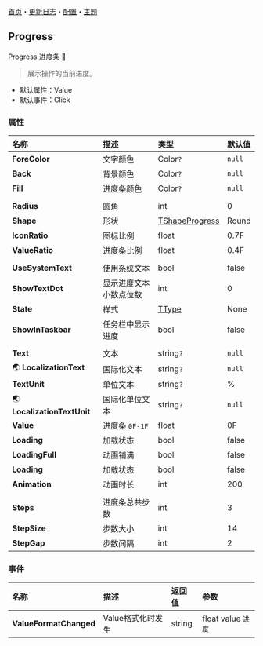 [首页](../Home.md)・[更新日志](../UpdateLog.md)・[配置](../Config.md)・[主题](../Theme.md)

## Progress

Progress 进度条 👚

> 展示操作的当前进度。

- 默认属性：Value
- 默认事件：Click

### 属性

名称 | 描述 | 类型 | 默认值 |
:--|:--|:--|:--|
**ForeColor** | 文字颜色 | Color`?` | `null` |
**Back** | 背景颜色 | Color`?` | `null` |
**Fill** | 进度条颜色 | Color`?` | `null` |
||||
**Radius** | 圆角 | int | 0 |
**Shape** | 形状 | [TShapeProgress](Enum.md#tshapeprogress) | Round |
**IconRatio** | 图标比例 | float | 0.7F |
**ValueRatio** | 进度条比例 | float | 0.4F |
||||
**UseSystemText** | 使用系统文本 | bool | false |
**ShowTextDot** | 显示进度文本小数点位数 | int | 0 |
**State** | 样式 | [TType](Enum.md#ttype) | None |
**ShowInTaskbar** | 任务栏中显示进度 | bool | false |
||||
**Text** | 文本 | string`?` | `null` |
🌏 **LocalizationText** | 国际化文本 | string`?` | `null` |
**TextUnit** | 单位文本 | string`?` | % |
🌏 **LocalizationTextUnit** | 国际化单位文本 | string`?` | `null` |
**Value** | 进度条 `0F-1F` | float | 0F |
**Loading** | 加载状态 | bool | false |
**LoadingFull** | 动画铺满 | bool | false |
**Loading** | 加载状态 | bool | false |
**Animation** | 动画时长 | int | 200 |
||||
**Steps** | 进度条总共步数 | int | 3 |
**StepSize** | 步数大小 | int | 14 |
**StepGap** | 步数间隔 | int | 2 |

### 事件

名称 | 描述 | 返回值 | 参数 |
:--|:--|:--|:--|
**ValueFormatChanged** | Value格式化时发生 | string | float value `进度` |
